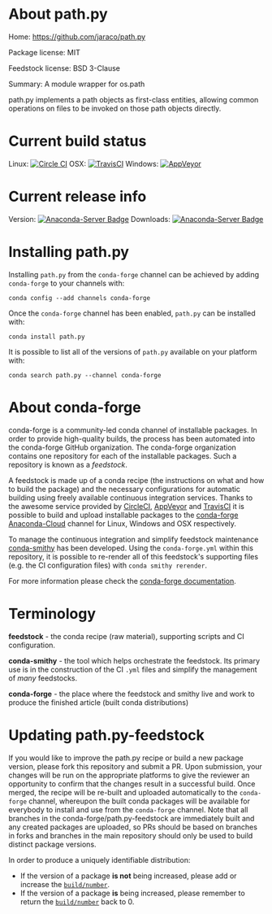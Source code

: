 About path.py
=============

Home: https://github.com/jaraco/path.py

Package license: MIT

Feedstock license: BSD 3-Clause

Summary: A module wrapper for os.path

path.py implements a path objects as first-class entities, allowing common
operations on files to be invoked on those path objects directly.


Current build status
====================

Linux: [![Circle CI](https://circleci.com/gh/conda-forge/path.py-feedstock.svg?style=shield)](https://circleci.com/gh/conda-forge/path.py-feedstock)
OSX: [![TravisCI](https://travis-ci.org/conda-forge/path.py-feedstock.svg?branch=master)](https://travis-ci.org/conda-forge/path.py-feedstock)
Windows: [![AppVeyor](https://ci.appveyor.com/api/projects/status/github/conda-forge/path.py-feedstock?svg=True)](https://ci.appveyor.com/project/conda-forge/path-py-feedstock/branch/master)

Current release info
====================
Version: [![Anaconda-Server Badge](https://anaconda.org/conda-forge/path.py/badges/version.svg)](https://anaconda.org/conda-forge/path.py)
Downloads: [![Anaconda-Server Badge](https://anaconda.org/conda-forge/path.py/badges/downloads.svg)](https://anaconda.org/conda-forge/path.py)

Installing path.py
==================

Installing `path.py` from the `conda-forge` channel can be achieved by adding `conda-forge` to your channels with:

```
conda config --add channels conda-forge
```

Once the `conda-forge` channel has been enabled, `path.py` can be installed with:

```
conda install path.py
```

It is possible to list all of the versions of `path.py` available on your platform with:

```
conda search path.py --channel conda-forge
```


About conda-forge
=================

conda-forge is a community-led conda channel of installable packages.
In order to provide high-quality builds, the process has been automated into the
conda-forge GitHub organization. The conda-forge organization contains one repository
for each of the installable packages. Such a repository is known as a *feedstock*.

A feedstock is made up of a conda recipe (the instructions on what and how to build
the package) and the necessary configurations for automatic building using freely
available continuous integration services. Thanks to the awesome service provided by
[CircleCI](https://circleci.com/), [AppVeyor](http://www.appveyor.com/)
and [TravisCI](https://travis-ci.org/) it is possible to build and upload installable
packages to the [conda-forge](https://anaconda.org/conda-forge)
[Anaconda-Cloud](http://docs.anaconda.org/) channel for Linux, Windows and OSX respectively.

To manage the continuous integration and simplify feedstock maintenance
[conda-smithy](http://github.com/conda-forge/conda-smithy) has been developed.
Using the ``conda-forge.yml`` within this repository, it is possible to re-render all of
this feedstock's supporting files (e.g. the CI configuration files) with ``conda smithy rerender``.

For more information please check the [conda-forge documentation](https://conda-forge.org/docs/).

Terminology
===========

**feedstock** - the conda recipe (raw material), supporting scripts and CI configuration.

**conda-smithy** - the tool which helps orchestrate the feedstock.
                   Its primary use is in the construction of the CI ``.yml`` files
                   and simplify the management of *many* feedstocks.

**conda-forge** - the place where the feedstock and smithy live and work to
                  produce the finished article (built conda distributions)


Updating path.py-feedstock
==========================

If you would like to improve the path.py recipe or build a new
package version, please fork this repository and submit a PR. Upon submission,
your changes will be run on the appropriate platforms to give the reviewer an
opportunity to confirm that the changes result in a successful build. Once
merged, the recipe will be re-built and uploaded automatically to the
`conda-forge` channel, whereupon the built conda packages will be available for
everybody to install and use from the `conda-forge` channel.
Note that all branches in the conda-forge/path.py-feedstock are
immediately built and any created packages are uploaded, so PRs should be based
on branches in forks and branches in the main repository should only be used to
build distinct package versions.

In order to produce a uniquely identifiable distribution:
 * If the version of a package **is not** being increased, please add or increase
   the [``build/number``](http://conda.pydata.org/docs/building/meta-yaml.html#build-number-and-string).
 * If the version of a package **is** being increased, please remember to return
   the [``build/number``](http://conda.pydata.org/docs/building/meta-yaml.html#build-number-and-string)
   back to 0.